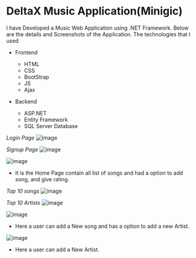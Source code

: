 # DeltaX Music Application(Minigic)
      
I have Developed a Music Web Application using .NET Framework. Below are the details and Screenshots of the Application. The technologies that I used

- Frontend
  - HTML
  - CSS
  - BootStrap
  - JS
  - Ajax

- Backend
  - ASP.NET
  - Entity Framework
  - SQL Server Database

*Login Page*
![image](https://user-images.githubusercontent.com/62744238/178561281-894d838e-6727-44f6-bb99-d666dbac2ec1.png)

*Signup Page*
![image](https://user-images.githubusercontent.com/62744238/178561571-f26e9578-0609-43e9-bc72-f044e9218712.png)


![image](https://user-images.githubusercontent.com/62744238/178561743-532b4d05-6670-4273-9c2e-52dcf8746dac.png)

- It is the Home Page contain all list of songs and had a option to add song, and give rating.

*Top 10 songs*
![image](https://user-images.githubusercontent.com/62744238/178561934-f586d5a9-bb15-49d4-9e1a-1b723cad6143.png)

*Top 10 Artists*
![image](https://user-images.githubusercontent.com/62744238/178562035-99570103-18ed-4aab-9e24-c384c0c9d1b4.png)


![image](https://user-images.githubusercontent.com/62744238/178562116-ace2ccb2-cd25-4ac7-8645-b6d7d942cb8b.png)

- Here a user can add a New song and has a option to add a new Artist.

![image](https://user-images.githubusercontent.com/62744238/178562289-44e6ee45-ee8c-4cdd-83b0-b11a5c414d2d.png)

- Here a user can add a New Artist.
